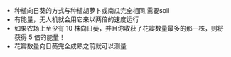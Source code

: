 - 种植向日葵的方式与种植胡萝卜或南瓜完全相同,需要soil
- 有能量，无人机就会用它来以两倍的速度运行
- 如果农场上至少有 10 株向日葵，并且你收获了花瓣数量最多的那一株，则将获得 5 倍的能量！
- 花瓣数量向日葵完全成熟之前就可以测量